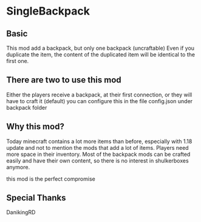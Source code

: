 # SingleBackpack

## Basic
This mod add a backpack, but only one backpack (uncraftable)
Even if you duplicate the item, the content of the duplicated item will be identical to the first one.

## There are two to use this mod
Either the players receive a backpack, at their first connection, or they will have to craft it (default)
you can configure this in the file config.json under backpack folder


## Why this mod?

Today minecraft contains a lot more items than before, especially with 1.18 update and not to mention the mods that add a lot of items.
Players need more space in their inventory.
Most of the backpack mods can be crafted easily and have their own content, so there is no interest in shulkerboxes anymore.

this mod is the perfect compromise

## Special Thanks

  DanikingRD
